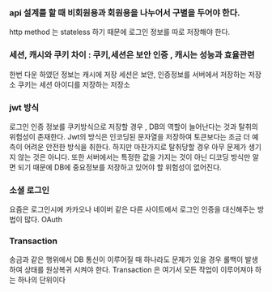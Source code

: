 ### api 설계를 할 때 비회원용과 회원용을 나누어서 구별을 두어야 한다. 
http method 는 stateless 하기 때문에 로그인 정보를 따로 저장해야 한다. 

  
### 세션, 캐시와 쿠키 차이 : 쿠키,세션은 보안 인증 , 캐시는 성능과 효율관련 
한번 다운 하였던 정보는 캐시에 저장 
세션은 보안, 인증정보를 서버에서 저장하는 저장소 
쿠키는 세션 아이디를 저장하는 저장소 


### jwt 방식
로그인 인증 정보를 쿠키방식으로 저장할 경우 , DB의 역할이 늘어난다는 것과 탈취의 위험성이 존재한다. 
Jwt의 방식은 인코딩된 문자열을 저장하여 토큰보다는 조금 더 예측이 어려운 안전한 방식을 취한다. 하지만 마찬가지로 탈취당할 경우 아무 문제가 생기지 않는 것은 아니다.
또한 서버에서는 특정한 값을 가지는 것이 아닌 디코딩 방식만 알면 되기 때문에 DB에 중요정보를 저장하고 있어야 할 위험성이 없어진다.

### 소셜 로그인 
요즘은 로그인시에 카카오나 네이버 같은 다른 사이트에서 로그인 인증을 대신해주는 방법이 많다. OAuth

### Transaction 
송금과 같은 행위에서 DB 통신이 이루어질 때 하나라도 문제가 있을 경우 롤백이 발생하여 상태를 원상복귀 시켜야 한다. Transaction 은 여기서 모든 작업이 이루어져야 하는 하나의 단위이다

